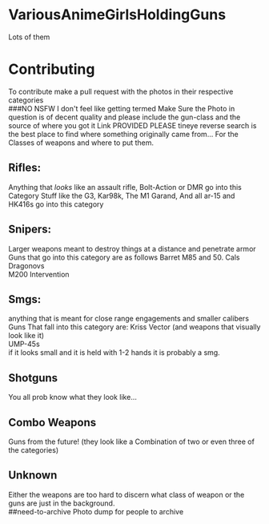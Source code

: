 # VariousAnimeGirlsHoldingGuns
Lots of them 




# Contributing
To contribute make a pull request with the photos in their respective categories<br/>
###NO NSFW I don't feel like getting termed
Make Sure the Photo in question is of decent quality and please include the gun-class and the source of where you got it
Link PROVIDED PLEASE
tineye reverse search is the best place to find where something originally came from...
For the Classes of weapons and where to put them. <br/>
## Rifles: 
Anything that *looks* like an assault rifle, Bolt-Action or DMR go into this Category
Stuff like the G3, Kar98k, The M1 Garand, And all ar-15 and HK416s go into this category
## Snipers: 
Larger weapons meant to destroy things at a distance and penetrate armor
Guns that go into this category are as follows
Barret M85 and 50. Cals<br/>
Dragonovs <br/>
M200 Intervention<br/>
## Smgs: 
anything that is meant for close range engagements and smaller calibers
Guns That fall into this category are:
Kriss Vector (and weapons that visually look like it)<br/>
UMP-45s<br/>
if it looks small and it is held with 1-2 hands it is probably a smg.<br/>
## Shotguns
You all prob know what they look like...<br/>
## Combo Weapons
Guns from the future! (they look like a Combination of two or even three of the categories)<br/>
## Unknown
Either the weapons are too hard to discern what class of weapon or the guns are just in the background.<br/>
##need-to-archive
Photo dump for people to archive<br/>
